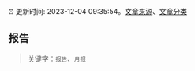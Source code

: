 :alarm_clock: 更新时间: 2023-12-04 09:35:54。[文章来源](/README.md)、[文章分类](/TAGS.md)

## 报告


> 关键字：`报告`、`月报`



